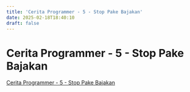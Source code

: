 ```yaml
---
title: 'Cerita Programmer - 5 - Stop Pake Bajakan'
date: 2025-02-18T18:40:10
draft: false
---
```


# Cerita Programmer - 5 - Stop Pake Bajakan

[Cerita Programmer - 5 - Stop Pake Bajakan](https://www.youtube.com/watch?v=Z1lri7YKlsY)
